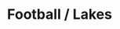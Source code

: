 ---
ee_id: '4397'
site: '1'
type: '2'
long_id: 2017-069 Football / Lakes
url: 2017-069-football-lakes
year: '2017'
medium: 1920x1080 H.264/MPEG-4 Part 10 looped digital file (from 11 lossless TIFS),
  media player, 65–75” flatscreen, armature, various cables
commission:
add_credit:
dims:
pitch:
ps:
live_url:
related:
title: Football / Lakes
youtube:
imgs: artwork-title-2017-069-database-dt--IK6r.jpg
subheading:
year2: '2017'
download:
add_credits:
related_code:
! '':
layout: things-i-made
---